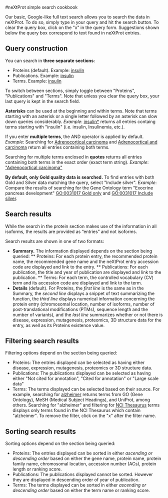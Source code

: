 #neXtProt simple search cookbook

Our basic, Google-like full text search allows you to search the data in neXtProt. To do so, simply type in your query and hit the search button. To clear the query box, click on the "x" in the query form. Suggestions shown below the query box correspond to text found in neXtProt entries. 

## Query construction

You can search in **three separate sections**: 

* Proteins (default). Example: [insulin](http://alpha-search.nextprot.org/proteins/search?query=insulin)
* Publications. Example: [insulin](http://alpha-search.nextprot.org/publications/search?query=insulin)
* Terms. Example: [insulin](http://alpha-search.nextprot.org/terms/search?query=insulin)

To switch between sections, simply toggle between "Proteins", "Publications" and "Terms". Note that unless you clear the query box, your last query is kept in the search field. 

**Asterisks** can be used at the beginning and within terms. Note that terms starting with an asterisk or a single letter followed by an asterisk can slow down queries considerably.
_Example_: [insulin*](http://alpha-search.nextprot.org/proteins/search?query=insulin*) returns all entries containg terms starting with "insulin" (i.e. insulin, Insulinemia, etc.). 

If you enter **multiple terms**, the AND operator is applied by default.
_Example_: Searching for [Adrenocortical carcinoma](http://alpha-search.nextprot.org/proteins/search?query=Adrenocortical%20carcinoma) and [Adrenocortical and carcinoma](http://alpha-search.nextprot.org/proteins/search?query=Adrenocortical%20and%20carcinoma) return all entries containing both terms.

Searching for multiple terms enclosed in **quotes** returns all entries containing both terms in the exact order (exact term string).
_Example_: ["Adrenocortical carcinoma"](http://alpha-search.nextprot.org/proteins/search?query=%22Adrenocortical%20carcinoma%22)

**By default, only Gold quality data is searched.** To find entries with both Gold and Silver data matching the query, select "Include silver".
_Example_: Compare the results of searching for the Gene Ontology term  "Exocrine pancreas development" [GO:0031017 Gold only](http://alpha-search.nextprot.org/proteins/search?query=GO:0031017) and [GO:0031017 Include silver](http://alpha-search.nextprot.org/proteins/search?query=GO:0031017&quality=gold-and-silver).

## Search results

While the search in the protein section makes use of the information in all isoforms, the results are provided as “entries” and not isoforms. 

Search results are shown in one of two formats:

* **Summary.** The information displayed depends on the section being queried:
  ** Proteins: For each protein entry, the recommended protein name, the recommended gene name and the neXtProt entry accession code are displayed and link to the entry.
  ** Publications: For each publication, the title and year of publication are displayed and link to the publication.
  ** Terms: For each term, the controlled vocabulary (CV) term and its accession code are displayed and link to the term. 
* **Details** (default). For Proteins, the _first line_ is the same as in the Summary, the _second line_ displays a snippet of text summarizing the function, the _third line_ displays numerical information concerning the protein entry (chromosomal location, number of isoforms, number of post-translational modifications (PTMs), sequence length and the number of variants), and the _last line_ summarizes whether or not there is disease, expression, mutagenesis, proteomics, 3D structure data for the entry, as well as its Proteins existence value.

## Filtering search results

Filtering options depend on the section being queried:

* Proteins: The entries displayed can be selected as having either disease, expression, mutagenesis, proteomics or 3D structure data. 
* Publications: The publications displayed can be selected as having either "Not cited for annotation", "Cited for annotation" or "Large scale data" 
* Terms: The terms displayed can be selected based on their source. For example, searching for [alzheimer](http://alpha-search.nextprot.org/terms/search?query=alzheimer) returns terms from GO (Gene Ontology), MeSH (Medical Subject Headings), and UniProt, among others. Searching for "alzheimer" and filtering for [NCI Thesaurus](http://alpha-search.nextprot.org/terms/search?query=alzheimer&filter=ncithesaurus) terms displays only terms found in the NCI Thesaurus which contain "alzheimer". To remove the filter, click on the "x" after the filter name.

## Sorting search results

Sorting options depend on the section being queried:

* Proteins: The entries displayed can be sorted in either _ascending or descending order_ based on either the gene name, protein name, protein family name, chromosomal location, accession number (ACs), protein length or ranking score. 
* Publications: The publications displayed cannot be sorted. However they are displayed in descending order of year of publication. 
* Terms: The terms displayed can be sorted in either _ascending or descending order_ based on either the term name or ranking score. 
